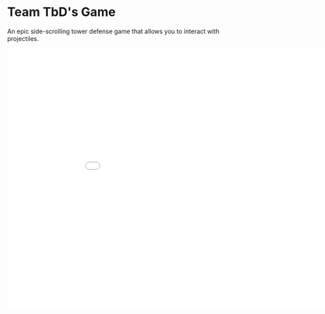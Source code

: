 # Team TbD's Game
An epic side-scrolling tower defense game that allows you to interact with projectiles.

<iframe src="build/index.html" width="960" height="600" frameborder="0" marginheight="0" scrolling="no"></iframe>
